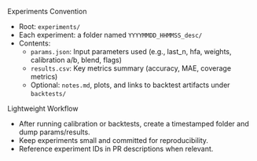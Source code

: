 Experiments Convention

- Root: `experiments/`
- Each experiment: a folder named `YYYYMMDD_HHMMSS_desc/`
- Contents:
  - `params.json`: Input parameters used (e.g., last_n, hfa, weights, calibration a/b, blend, flags)
  - `results.csv`: Key metrics summary (accuracy, MAE, coverage metrics)
  - Optional: `notes.md`, plots, and links to backtest artifacts under `backtests/`

Lightweight Workflow

- After running calibration or backtests, create a timestamped folder and dump params/results.
- Keep experiments small and committed for reproducibility.
- Reference experiment IDs in PR descriptions when relevant.

